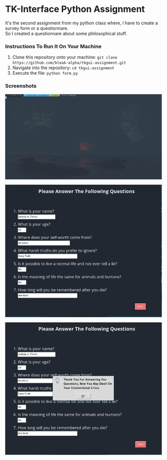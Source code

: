 # TK-Interface Python Assignment
It's the second assignment from my python class where, I have to create a survey form or a questionnare.<br />
So I created a questionnare about some philosophical stuff.

### Instructions To Run It On Your Machine
1. Clone this repository onto your machine: ``git clone https://github.com/bleak-alpha/tkgui-assignment.git``
2. Navigate into the repository: ``cd tkgui-assignment``
3. Execute the file: ``python form.py``

### Screenshots
![Terminal Prompt](.terminal-run.jpg)

![Survey/Questionnare](.survey.jpg)

![Done](.survey-done.jpg)
